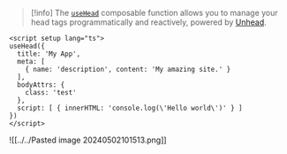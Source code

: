 >[!info]
>The [`useHead`](https://nuxt.com/docs/api/composables/use-head) composable function allows you to manage your head tags programmatically and reactively, powered by [Unhead](https://unhead.unjs.io/).

```JS
<script setup lang="ts">
useHead({
  title: 'My App',
  meta: [
    { name: 'description', content: 'My amazing site.' }
  ],
  bodyAttrs: {
    class: 'test'
  },
  script: [ { innerHTML: 'console.log(\'Hello world\')' } ]
})
</script>
```

![[../../Pasted image 20240502101513.png]]